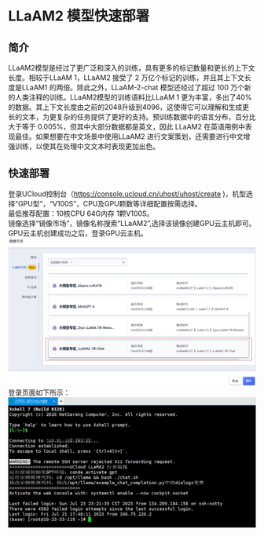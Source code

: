 # LLaAM2 模型快速部署

## 简介 
LLaAM2模型是经过了更广泛和深入的训练，具有更多的标记数量和更长的上下文长度。相较于LLaAM 1，LLaAM2 接受了 2 万亿个标记的训练，并且其上下文长度是LLaAM1 的两倍。除此之外，LLaAM-2-chat 模型还经过了超过 100 万个新的人类注释的训练。LLaAM2模型的训练语料比LLaAM 1 更为丰富，多出了40%的数据。其上下文长度由之前的2048升级到4096，这使得它可以理解和生成更长的文本，为更复杂的任务提供了更好的支持。预训练数据中的语言分布，百分比大于等于 0.005%，但其中大部分数据都是英文，因此 LLaAM2 在英语用例中表现最佳。如果想要在中文场景中使用LLaAM2 进行文案策划，还需要进行中文增强训练，以使其在处理中文文本时表现更加出色。

## 快速部署
登录UCloud控制台（https://console.ucloud.cn/uhost/uhost/create )，机型选择“GPU型”，“V100S”，CPU及GPU颗数等详细配置按需选择。</br>
最低推荐配置：10核CPU 64G内存 1颗V100S。</br>
镜像选择“镜像市场”，镜像名称搜索“LLaAM2”,选择该镜像创建GPU云主机即可。</br>
GPU云主机创建成功之后，登录GPU云主机。</br>
![image](/images/practice/Llama01.jpg)</br>
登录页面如下所示：</br>
![image](/images/practice/Llama02.jpg)</br>
